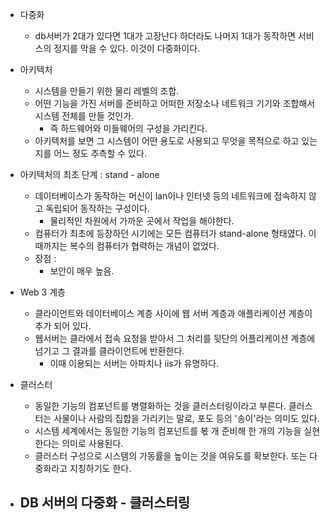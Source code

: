 - 다중화 
	- db서버가 2대가 있다면 1대가 고장난다 하더라도 나머지 1대가 동작하면 서비스의 정지를 막을 수 있다. 이것이 다중화이다. 
- 아키텍처
	- 시스템을 만들기 위한 물리 레벨의 조합. 
	- 어떤 기능을 가진 서버를 준비하고 어떠한 저장소나 네트워크 기기와 조합해서 시스템 전체를 만들 것인가. 
		- 즉 하드웨어와 미들웨어의 구성을 가리킨다. 
	- 아키텍처를 보면 그 시스템이 어떤 용도로 사용되고 무엇을 목적으로 하고 있는지를 어느 정도 추측할 수 있다. 


- 아키텍처의 최초 단계  : stand - alone
	- 데이터베이스가 동작하는 머신이 lan이나 인터넷 등의 네트워크에 접속하지 않고 독립되어 동작하는 구성이다. 
		- 물리적인 차원에서 가까운 곳에서 작업을 해야한다. 
	- 컴퓨터가 최초에 등장하던 시기에는 모든 컴퓨터가 stand-alone 형태였다. 이때까지는 복수의 컴퓨터가 협력하는 개념이 없었다. 
	- 장점 : 
		- 보안이 매우 높음. 
- Web 3 계층 
	- 클라이언트와 데이터베이스 계층 사이에 웹 서버 계층과 애플리케이션 계층이 추가 되어 있다. 
	- 웹서버는 클라에서 접속 요청을 받아서 그 처리를 뒷단의 어플리케이션 계층에 넘기고 그 결과를 클라이언트에 반환한다. 
		- 이때 이용되는 서버는 아파치나 iis가 유명하다. 


- 클러스터 
	- 동일한 기능의 컴포넌트를 병렬화하는 것을 클러스터링이라고 부른다. 클러스터는 사물이나 사람의 집합을 가리키는 말로, 포도 등의 '송이'라는 의미도 있다. 
	- 시스템 세계에서는 동일한 기능의 컴포넌트를 볷 개 준비해 한 개의 기능을 실현한다는 의미로 사용된다. 
	- 클러스터 구성으로 시스템의 가동률을 높이는 것을 여유도를 확보한다. 또는 다중화라고 지칭하기도 한다. 


- DB 서버의 다중화 - 클러스터링
	- 

